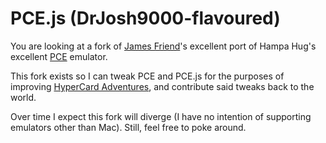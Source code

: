 # PCE.js (DrJosh9000-flavoured)

You are looking at a fork of [James Friend](https://jamesfriend.com.au/)'s excellent port of Hampa Hug's excellent [PCE](http://www.hampa.ch/pce/) emulator. 

This fork exists so I can tweak PCE and PCE.js for the purposes of improving [HyperCard Adventures](https://hypercardadventures.com), and contribute said tweaks back to the world.

Over time I expect this fork will diverge (I have no intention of supporting emulators other than Mac). Still, feel free to poke around.